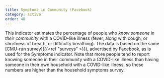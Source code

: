 ```yaml
---
title: Symptoms in Community (Facebook)
category: active
order: 40
---
```


This indicator estimates the percentage of people who _know someone in their community_ with a COVID-like illness (fever, along with cough, or shortness of breath, or difficulty breathing). The data is based on the same [CMU-run survey]({{<ref "surveys" >}}), advertised by Facebook, as is used for the Symptoms indicator. Note that more people tend to report knowing someone in their community with a COVID-like illness than having someone in their own household with a COVID-like illness, so these numbers are higher than the household symptoms survey.
